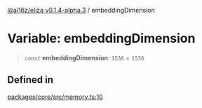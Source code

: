 [@ai16z/eliza v0.1.4-alpha.3](../index.md) / embeddingDimension

# Variable: embeddingDimension

> `const` **embeddingDimension**: `1536` = `1536`

## Defined in

[packages/core/src/memory.ts:10](https://github.com/Ungate-Ai/chitti/blob/main/packages/core/src/memory.ts#L10)
